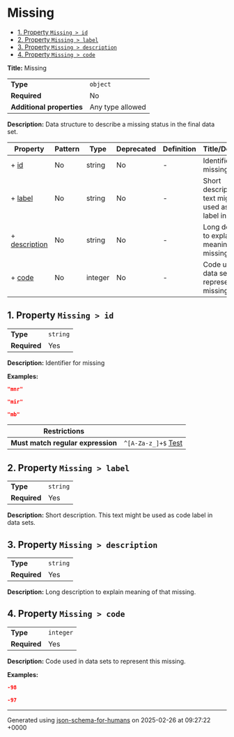 # Missing

- [1. Property `Missing > id`](#id)
- [2. Property `Missing > label`](#label)
- [3. Property `Missing > description`](#description)
- [4. Property `Missing > code`](#code)

**Title:** Missing

|                           |                  |
| ------------------------- | ---------------- |
| **Type**                  | `object`         |
| **Required**              | No               |
| **Additional properties** | Any type allowed |

**Description:** Data structure to describe a missing status in the final data set.

| Property                       | Pattern | Type    | Deprecated | Definition | Title/Description                                                      |
| ------------------------------ | ------- | ------- | ---------- | ---------- | ---------------------------------------------------------------------- |
| + [id](#id )                   | No      | string  | No         | -          | Identifier for missing                                                 |
| + [label](#label )             | No      | string  | No         | -          | Short description. This text might be used as code label in data sets. |
| + [description](#description ) | No      | string  | No         | -          | Long description to explain meaning of that missing.                   |
| + [code](#code )               | No      | integer | No         | -          | Code used in data sets to represent this missing.                      |

## <a name="id"></a>1. Property `Missing > id`

|              |          |
| ------------ | -------- |
| **Type**     | `string` |
| **Required** | Yes      |

**Description:** Identifier for missing

**Examples:**

```json
"mnr"
```

```json
"mir"
```

```json
"mb"
```

| Restrictions                      |                                                                                                    |
| --------------------------------- | -------------------------------------------------------------------------------------------------- |
| **Must match regular expression** | ```^[A-Za-z_]+$``` [Test](https://regex101.com/?regex=%5E%5BA-Za-z_%5D%2B%24&testString=%22mnr%22) |

## <a name="label"></a>2. Property `Missing > label`

|              |          |
| ------------ | -------- |
| **Type**     | `string` |
| **Required** | Yes      |

**Description:** Short description. This text might be used as code label in data sets.

## <a name="description"></a>3. Property `Missing > description`

|              |          |
| ------------ | -------- |
| **Type**     | `string` |
| **Required** | Yes      |

**Description:** Long description to explain meaning of that missing.

## <a name="code"></a>4. Property `Missing > code`

|              |           |
| ------------ | --------- |
| **Type**     | `integer` |
| **Required** | Yes       |

**Description:** Code used in data sets to represent this missing.

**Examples:**

```json
-98
```

```json
-97
```

----------------------------------------------------------------------------------------------------------------------------
Generated using [json-schema-for-humans](https://github.com/coveooss/json-schema-for-humans) on 2025-02-26 at 09:27:22 +0000
